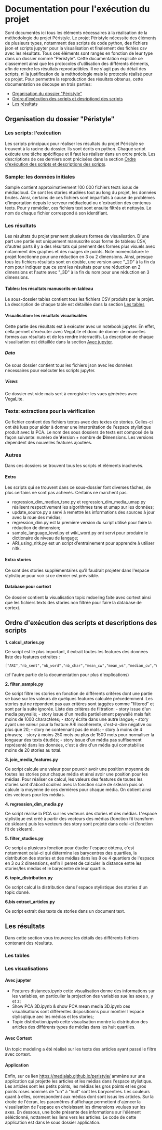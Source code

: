 # Documentation pour l'exécution du projet
Sont documentés ici tous les éléments nécessaires à la réalisation de la méthodologie du projet Péristyle. 
Le projet Péristyle nécessite des éléments de plusieurs types, notamment des scripts de code python, des fichiers json et scripts jupyter pour la visualisation et finalement des fichies csv avec les résultats. Tous ces éléments sont rangés en fonction de leur type dans un dossier nommé "Péristyle". Cette documentation explicite ce classement ainsi que les protocoles d'utilisation des différents éléments, afin de rendre les résultats reproductibles.
Il ne s'agit pas du détail des scripts, ni la justification de la méthodologie mais le protocole réalisé pour ce projet. Pour permettre la reproduction des résultats obtenus, cette documentation se découpe en trois parties:
  - [Organisation du dossier "Péristyle"](#organisation-dossier)
  - [Ordre d'exécution des scripts et desriptiond des scripts](#ordre-script)
  - [Les résultats](#resultats)
## Organisation du dossier "Péristyle"<a name="organisation-dossier"></a>
### Les scripts: l'exécution 
Les scripts principaux pour réaliser les résultats du projet Péristyle se trouvent à la racine du dossier. Ils sont écrits en python. Chaque script exécute une tâche spécifique et il faut les réaliser dans un ordre précis. Les descriptions de ces derniers sont précisées dans la section [Ordre d'exécution des scripts et descriptions des scripts](#ordre-script).
### Sample: les données initiales
Sample contient approximativement 100 000 fichiers texts issus de médiacloud. Ce sont les stories étudiées tout au long du projet, les données brutes. Ainsi, certains de ces fichiers sont imparfaits à cause de problèmes d'importation depuis le serveur médiacloud ou d'extraction des contenus texts. Pour y remédier, ces fichiers text sont ensuite filtrés et nettoyés.
Le nom de chaque fichier correspond à son identifiant. 
### Les résultats
Les résultats du projet prennent plusieurs formes de visualisation. D'une part une partie est uniquement manuscrite sous forme de tableau CSV, d'autres parts il y a des résultats qui prennent des formes plus visuels avec notamment des graphes et des nuages de points.
  Note nomenclature: le projet fonctionne pour une réduction en 3 ou 2 dimensions. Ainsi, presque tous les fichiers résultats sont en double, une version avec "_2D" à la fin du nom pour indiquer que ce sont les résultats pour une réduction en 2 dimensions et l'autre avec "_3D" à la fin du nom pour une réduction en 3 dimensions.
#### Tables: les résultats manuscrits en tableau
Le sous-dossier tables contient tous les fichiers CSV produits par le projet. La description de chaque table est détaillée dans la section [Les tables](#les-tables) 
#### Visualisation: les résultats visualisables
Cette partie des résultats est à exécuter avec un notebook jupyter. En effet, cella permet d'exécuter avec VegaLite et donc de donner de nouvelles formes aux résultats et de les rendre interractifs. La description de chaque visualisation est détaillée dans la section [Avec jupyter](#avec-jupyter).
##### Data
Ce sous dossier contient tous les fichiers json avec les données nécessaires pour exécuter les scripts jupyter.
##### Views
Ce dossier est vide mais sert à enregistrer les vues générées avec VegaLite. 
### Texts: extractions pour la vérification
Ce fichier contient des fichiers textes avec des textes de stories. Celles-ci ont été lues pour aider à donner une interprétation de l'espace stylistique produit avec la PCA. Le nom des sous dossiers de texts est composé de la façon suivante: numéro de **V**ersion + nombre de **D**imensions. Les versions dépendent des nouvelles features ajoutées.
### Autres
Dans ces dossiers se trouvent tous les scripts et éléments inachevés. 
#### Extra
Les scripts qui se trouvent dans ce sous-dossier font diverses tâches, de plus certains ne sont pas achevés. Certains ne marchent pas.
  - regression_dim_median_tsne.py et regression_dim_media_umap.py réalisent respectivement les algorithmes tsne et umap sur les données; 
  - update_source.py a servi à remettre les informations des sources à jour avec la roue des médias;
  - regression_dim.py est la première version du script utilisé pour faire la réduction de dimension;
  - sample_language_level.py et wiki_word.py ont servi pour produire le dictionaire de niveau de langage;
  - ARI_using_nltk.py est un script d'entrainement pour apprendre à utiliser nltk.
  
#### Extra stories
Ce sont des stories supplémentaires qu'il faudrait projeter dans l'espace stylistique pour voir si ce dernier est prévisible. 
#### Database pour cortext
Ce dossier contient la visualisation topic mdoeling faite avec cortext ainsi que les fichiers texts des stories non filtrée pour faire la database de cortext. 

## Ordre d'exécution des scripts et descriptions des scripts<a name="ordre-script"></a>
  **1. calcul_stories.py**
  
  Ce script est le plus important, il extrait toutes les features des données
  liste des features extraites :
    
    ["ARI","nb_sent","nb_word","nb_char","mean_cw","mean_ws","median_cw","median_ws","shortwords_prop","longwords_prop","max_len_word","dictwords_prop","proper_noun_prop","negation_prop1","negation_prop2","subjectivity_prop1","subjectivity_prop2","interpellation_prop1","interpellation_prop2","nous_prop1","nous_prop2","verb_prop","past_verb_cardinality","pres_verb_cardinality","fut_verb_cardinality","imp_verb_cardinality","other_verb_cardinality","past_verb_prop","pres_verb_prop","fut_verb_prop","imp_verb_prop","plur_verb_prop","sing_verb_prop","tenses_diversity","conditional_prop","question_prop","exclamative_prop","quote_prop","bracket_prop","noun_prop","cconj_prop","sconj_prop","pronp_prop","adj_prop","adv_prop","a","e","i","l","n","o","sttr","comma_prop","numbers_prop","level0_prop","level1_prop","level2_prop","autre_prop","ner_prop","person_prop","norp_prop","fac_prop","org_prop","gpe_prop","loc_prop","product_prop","event_prop"] 
    
(cf l'autre partie de la documentation pour plus d'explications)
  
  **2. filter_sample.py**
  
  Ce script filtre les stories en fonction de différents critères dont une partie se base sur les valeurs de quelques features calculée précedemment. Les stories qui ne répondent pas aux critères sont taggées comme "filtered" et sont par la suite ignorée.
  Liste des critères de filtration:
            - story issue d'un media paywallé;
            - story issue d'un media partiellement paywallé mais fait moins de 1000 charactères;
            - story écrite dans une autre langue;
            - story ayant une valeur pour la feature ARI incohérente, c'est-à-dire négative ou plus que 20;
            - story ne contennant pas de mots;
            - story à moins de 4 phrases;
            - story à moins 250 mots ou plus de 1500 mots pour normaliser la longueur des texts étudiés;
            - story issue d'un média pas suffisement représenté dans les données, c'est à dire d'un média qui comptabilise moins de 20 stories au total.
            
  **3. join_media_features.py**
  
  Ce script calcule une valeur pour pouvoir avoir une position moyenne de toutes les stories pour chaque média et ainsi avoir une position pour les médias. Pour réaliser ce calcul, les valeurs des features de toutes les stories sont d'abord *scalées* avec la fonction scale de sklearn puis on calcule la moyenne de ces dernières pour chaque média. On obtient ainsi des vecteurs pour les médias.  
  
  **4. regression_dim_media.py**
  
  Ce script réalise la PCA sur les vecteurs des stories et des médias. L'espace stylistique est créé à partir des vecteurs des médias (fonction fit transform de sklearn) puis les vecteurs des story sont projeté dans celui-ci (fonction fit de sklearn). 
  
  **5. filter_studies.py**
  
  Ce script a plusieurs fonction pour étudier l'espace obtenu, c'est notamment celui-ci qui détermine les barycentres des quartiles, la distribution des stories et des médias dans les 8 ou 4 quartiers de l'espace en 3 ou 2 dimensions, enfin il pemet de calculer la distance entre les stories/les médias et le barycentre de leur quartile.
  
  **6. topic_distribution.py**
  
  Ce script calcul la distribution dans l'espace stylistique des stories d'un topic donné.
  
  **6.bis extract_articles.py**
  
  Ce script extrait des texts de stories dans un document text.

## Les résultats<a name="resultats"></a>
Dans cette section vous trouverez les détails des différents fichiers contenant des résultats. 

### Les tables<a name="les-tables"></a>

### Les visualisations
#### Avec jupyter<a name="avec-jupyter"></a>
  - Features distances.ipynb cette visualisation donne des informations sur les variables, en particulier la projection des variables sue les axes x, y et z;
  - Show PCA 3D.ipynb & show PCA mean media 3D.ipynb ces visualisations sont différentes dispositionns pour montrer l'espace stylisqtique aec les médias et les stories;
  - Topic distribution.ipynb cette visualisation montre la distribution des articles des différents types de médias dans les huit quartiles. 
#### Avec Cortext
Un topic modeling a été réalisé sur les texts des articles ayant passé le filtre avec cortext.
#### Application
Enfin, sur ce lien https://medialab.github.io/peristyle/ ammène sur une application qui projette les articles et les médias dans l'espace stylistique.  
Les articles sont les petits points, les médias les gros points et les gros points roses nommés de "un" à "huit" sont les barycentres. Les couleurs quant à elles, correspondent aux médias dont sont issus les articles. Sur la droite de l'écran, les paramètres d'affichage permettent d'ajencer la visualisation de l'espace en choisissant les dimensions voulues sur les axes. En dessous, une boite présente des informations sur l'élément séléctionné, nottament les liens vers les articles.
Le code de cette application est dans le sous dossier application.
